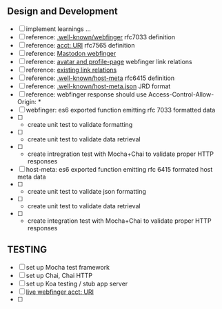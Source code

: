 ## Design and Development
- [ ] implement learnings ...
- [ ] reference: [.well-known/webfinger](https://www.rfc-editor.org/rfc/rfc7033) rfc7033 definition
- [ ] reference: [acct: URI](https://www.rfc-editor.org/rfc/rfc7565) rfc7565 definition
- [ ] reference: [Mastodon webfinger](https://docs.joinmastodon.org/spec/webfinger/)
- [ ] reference: [avatar and profile-page](https://webfinger.net/) webfinger link relations
- [ ] reference: [existing link relations](https://microformats.org/wiki/existing-rel-values)
- [ ] reference: [.well-known/host-meta](https://www.rfc-editor.org/rfc/rfc6415.html) rfc6415 definition
- [ ] reference: [.well-known/host-meta.json](https://www.rfc-editor.org/rfc/rfc6415.html#appendix-A) JRD format
- [ ] reference: webfinger response should use Access-Control-Allow-Origin: *
- [ ] webfinger: es6 exported function emitting rfc 7033 formatted data
- [ ] - create unit test to validate formatting
- [ ] - create unit test to validate data retrieval
- [ ] - create intregration test with Mocha+Chai to validate proper HTTP responses
- [ ] host-meta: es6 exported function emitting rfc 6415 formated host meta data
- [ ] - create unit test to validate json formatting
- [ ] - create unit test to validate data retrieval
- [ ] - create integration test with Mocha+Chai to validate proper HTTP responses

## TESTING
- [ ] set up Mocha test framework
- [ ] set up Chai, Chai HTTP
- [ ] set up Koa testing / stub app server
- [ ] [live webfinger acct: URI](https://social.treehouse.systems/.well-known/webfinger?resource=acct:mattduffy@social.treehouse.systems)
- [ ] 
